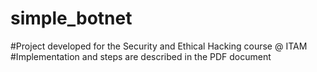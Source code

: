 # simple_botnet
#Project developed for the Security and Ethical Hacking course @ ITAM
#Implementation and steps are described in the PDF document
